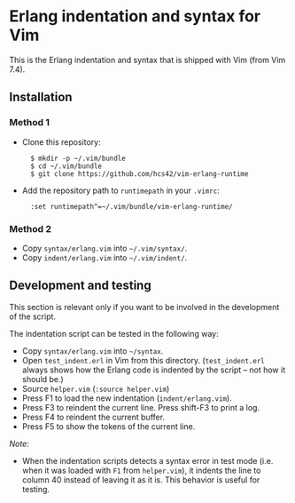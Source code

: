 # Erlang indentation and syntax for Vim

This is the Erlang indentation and syntax that is shipped with Vim (from Vim 7.4).

## Installation

### Method 1

- Clone this repository:

        $ mkdir -p ~/.vim/bundle
        $ cd ~/.vim/bundle
        $ git clone https://github.com/hcs42/vim-erlang-runtime

- Add the repository path to `runtimepath` in your `.vimrc`:

        :set runtimepath^=~/.vim/bundle/vim-erlang-runtime/

### Method 2

- Copy `syntax/erlang.vim` into `~/.vim/syntax/`.
- Copy `indent/erlang.vim` into `~/.vim/indent/`.

## Development and testing

This section is relevant only if you want to be involved in the development of
the script.

The indentation script can be tested in the following way:

- Copy `syntax/erlang.vim` into `~/syntax`.
- Open `test_indent.erl` in Vim from this directory. (`test_indent.erl` always
  shows how the Erlang code is indented by the script – not how it should be.)
- Source `helper.vim` (`:source helper.vim`)
- Press F1 to load the new indentation (`indent/erlang.vim`).
- Press F3 to reindent the current line. Press shift-F3 to print a log.
- Press F4 to reindent the current buffer.
- Press F5 to show the tokens of the current line.

*Note:*

- When the indentation scripts detects a syntax error in test mode (i.e. when it
  was loaded with `F1` from `helper.vim`), it indents the line to column 40
  instead of leaving it as it is. This behavior is useful for testing.
